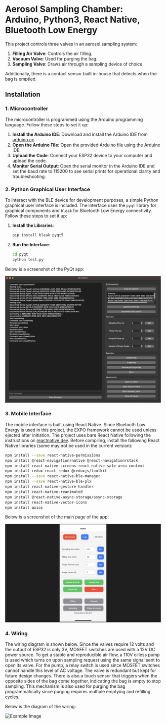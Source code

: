 # Aerosol Sampling Chamber: Arduino, Python3, React Native, Bluetooth Low Energy

This project controls three valves in an aerosol sampling system:

1. **Filling Air Valve**: Controls the air filling.
2. **Vacuum Valve**: Used for purging the bag.
3. **Sampling Valve**: Draws air through a sampling device of choice.

Additionally, there is a contact sensor built in-house that detects when the bag is emptied.

## Installation

### 1. Microcontroller

The microcontroller is programmed using the Arduino programming language. Follow these steps to set it up:

1. **Install the Arduino IDE**: Download and install the Arduino IDE from [arduino.cc](https://www.arduino.cc/en/software).
2. **Open the Arduino File**: Open the provided Arduino file using the Arduino IDE.
3. **Upload the Code**: Connect your ESP32 device to your computer and upload the code.
4. **Monitor Serial Output**: Open the serial monitor in the Arduino IDE and set the baud rate to 115200 to see serial prints for operational clarity and troubleshooting.

### 2. Python Graphical User Interface

To interact with the BLE device for development purposes, a simple Python graphical user interface is included. The interface uses the `pyqt` library for graphical components and `bleak` for Bluetooth Low Energy connectivity. Follow these steps to set it up:

1. **Install the Libraries**:
   ```sh
   pip install bleak pyqt5
   ```
2. **Run the Interface**:
   ```sh
   cd pyqt
   python test.py
   ```

Below is a screenshot of the PyQt app:

![Example Image](computer.png)

### 3. Mobile Interface

The mobile interface is built using React Native. Since Bluetooth Low Energy is used in this project, the EXPO framework cannot be used unless ejected after initiation. The project uses bare React Native following the instructions on [reactnative.dev](https://reactnative.dev/docs/getting-started-without-a-framework). Before compiling, install the following React Native libraries (some may not be used in the current version):

```sh
npm install --save react-native-permissions
npm install @react-navigation/native @react-navigation/stack
npm install react-native-screens react-native-safe-area-context
npm install redux react-redux @reduxjs/toolkit
npm install --save react-native-ble-manager
npm install --save react-native-ble-plx
npm install react-native-gesture-handler
npm install react-native-reanimated
npm install @react-native-async-storage/async-storage
npm install react-native-vector-icons
npm install axios
```

Below is a screenshot of the main page of the app:

![Example Image](mobile.png)

### 4. Wiring

The wiring diagram is shown below. Since the valves require 12 volts and the output of ESP32 is only 3V, MOSFET switches are used with a 12V DC power source. To get a stable and reproducible air flow, a 110V oilless pump is used which turns on upon sampling request using the same signal sent to open its valve. For the pump, a relay switch is used since MOSFET switches cannot handle this level of AC voltage. The valve is redundant but kept for future design changes. There is also a touch sensor that triggers when the opposite sides of the bag come together, indicating the bag is empty to stop sampling. This mechanism is also used for purging the bag programmatically since purging requires multiple emptying and refilling cycles.

Below is the diagram of the wiring:

![Example Image](arduino/BC/sketch.png)
